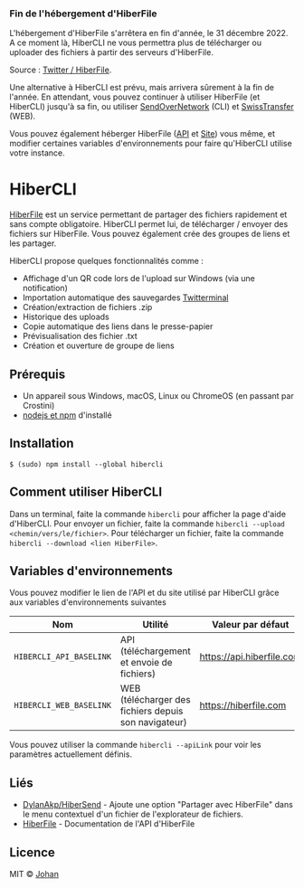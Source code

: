 ### Fin de l'hébergement d'HiberFile

L'hébergement d'HiberFile s'arrêtera en fin d'année, le 31 décembre 2022. A ce moment là, HiberCLI ne vous permettra plus de télécharger ou uploader des fichiers à partir des serveurs d'HiberFile.

Source : [Twitter / HiberFile](https://twitter.com/HiberFile/status/1540049377800208390).

Une alternative à HiberCLI est prévu, mais arrivera sûrement à la fin de l'année. En attendant, vous pouvez continuer à utiliser HiberFile (et HiberCLI) jusqu'à sa fin, ou utiliser [SendOverNetwork](https://github.com/johan-perso/sendovernetwork) (CLI) et [SwissTransfer](https://swisstransfer.com) (WEB).

Vous pouvez également héberger HiberFile ([API](https://github.com/HiberFile/HiberAPI) et [Site](https://github.com/hiberfile/hiberfile)) vous même, et modifier certaines variables d'environnements pour faire qu'HiberCLI utilise votre instance.


# HiberCLI

[HiberFile](https://hiberfile.com) est un service permettant de partager des fichiers rapidement et sans compte obligatoire. HiberCLI permet lui, de télécharger / envoyer des fichiers sur HiberFile. Vous pouvez également crée des groupes de liens et les partager.

HiberCLI propose quelques fonctionnalités comme :

* Affichage d'un QR code lors de l'upload sur Windows (via une notification)
* Importation automatique des sauvegardes [Twitterminal](https://github.com/johan-perso/twitterminal)
* Création/extraction de fichiers .zip
* Historique des uploads
* Copie automatique des liens dans le presse-papier
* Prévisualisation des fichier .txt
* Création et ouverture de groupe de liens


## Prérequis

* Un appareil sous Windows, macOS, Linux ou ChromeOS (en passant par Crostini)
* [nodejs et npm](https://nodejs.org) d'installé


## Installation

```
$ (sudo) npm install --global hibercli
```


## Comment utiliser HiberCLI

Dans un terminal, faite la commande `hibercli` pour afficher la page d'aide d'HiberCLI. Pour envoyer un fichier, faite la commande `hibercli --upload <chemin/vers/le/fichier>`. Pour télécharger un fichier, faite la commande `hibercli --download <lien HiberFile>`.


## Variables d'environnements

Vous pouvez modifier le lien de l'API et du site utilisé par HiberCLI grâce aux variables d'environnements suivantes 

| Nom                     | Utilité                                              | Valeur par défaut         |
|-------------------------|------------------------------------------------------|---------------------------|
| `HIBERCLI_API_BASELINK` | API (téléchargement et envoie de fichiers)           | https://api.hiberfile.com |
| `HIBERCLI_WEB_BASELINK` | WEB (télécharger des fichiers depuis son navigateur) | https://hiberfile.com     |

Vous pouvez utiliser la commande `hibercli --apiLink` pour voir les paramètres actuellement définis.


## Liés

* [DylanAkp/HiberSend](https://github.com/DylanAkp/HiberSend) - Ajoute une option "Partager avec HiberFile" dans le menu contextuel d'un fichier de l'explorateur de fichiers.
* [HiberFile](https://api.hiberfile.com/documentation) - Documentation de l'API d'HiberFile


## Licence

MIT © [Johan](https://johanstickman.com)

